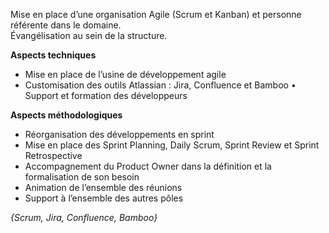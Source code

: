 Mise en place d’une organisation Agile (Scrum et Kanban) et personne référente dans le domaine.  Évangélisation au sein de la structure.**Aspects techniques**- Mise en place de l’usine de développement agile- Customisation des outils Atlassian : Jira, Confluence et Bamboo • Support et formation des développeurs**Aspects méthodologiques**- Réorganisation des développements en sprint- Mise en place des Sprint Planning, Daily Scrum, Sprint Review et Sprint Retrospective- Accompagnement du Product Owner dans la définition et la formalisation de son besoin- Animation de l’ensemble des réunions- Support à l’ensemble des autres pôles_{Scrum, Jira, Confluence, Bamboo}_